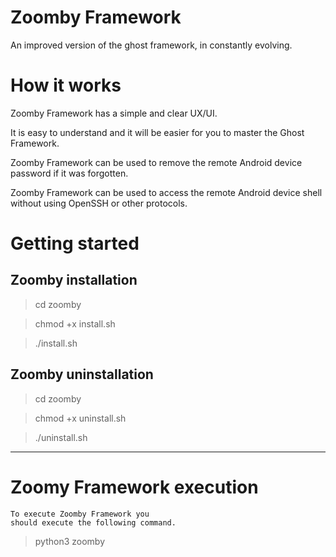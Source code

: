 # Zoomby Framework
An improved version of the ghost framework, in constantly evolving.

# How it works

Zoomby Framework has a simple and clear UX/UI. 

It is easy to understand and it will be easier 
for you to master the Ghost Framework.

Zoomby Framework can be used to remove the remote 
Android device password if it was forgotten.

Zoomby Framework can be used to access the remote Android 
device shell without using OpenSSH or other protocols.

# Getting started

## Zoomby installation

> cd zoomby

> chmod +x install.sh

> ./install.sh

## Zoomby uninstallation

> cd zoomby

> chmod +x uninstall.sh

> ./uninstall.sh

***

# Zoomy Framework execution

    To execute Zoomby Framework you 
    should execute the following command.

> python3 zoomby
